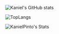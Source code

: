 ![Kaniel's GitHub stats](https://github-readme-stats.vercel.app/api?username=KanielPinto&show_icons=true&theme=dracula)

![TopLangs](https://github-readme-stats.vercel.app/api/top-langs/?username=KanielPinto&layout=compact&langs_count=100&theme=dracula)


![KanielPinto's Stats](https://github-readme-stats.vercel.app/api?username=KanielPinto&theme=vue-dark&show_icons=true&hide_border=true&count_private=true)
